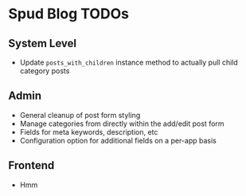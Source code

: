 # Spud Blog TODOs

## System Level

- Update `posts_with_children` instance method to actually pull child category posts

## Admin

- General cleanup of post form styling
- Manage categories from directly within the add/edit post form
- Fields for meta keywords, description, etc
- Configuration option for additional fields on a per-app basis

## Frontend

- Hmm